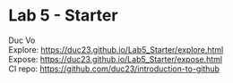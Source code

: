 # Lab 5 - Starter
Duc Vo <br>
Explore: https://duc23.github.io/Lab5_Starter/explore.html
<br>
Expose: https://duc23.github.io/Lab5_Starter/expose.html
<br>
CI repo: https://github.com/duc23/introduction-to-github
